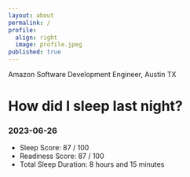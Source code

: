 ```yaml
---
layout: about
permalink: /
profile:
  align: right
  image: profile.jpeg
published: true
---
```


Amazon Software Development Engineer, Austin TX

# How did I sleep last night? 
### 2023-06-26
- Sleep Score: 87 / 100
- Readiness Score: 87 / 100 
- Total Sleep Duration: 8 hours and 15 minutes
